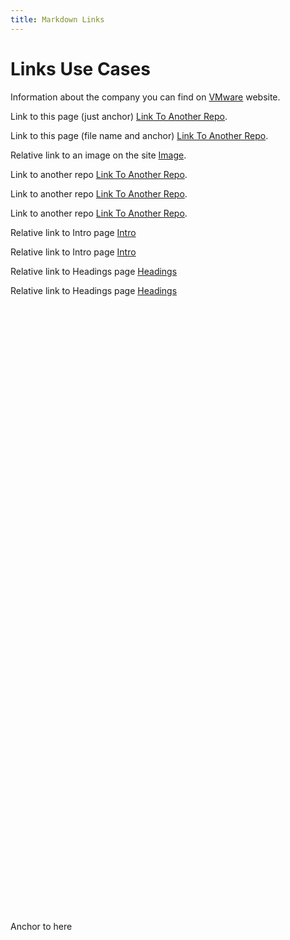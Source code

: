 ```yaml
---
title: Markdown Links
---
```


# Links Use Cases

Information about the company you can find on [VMware](https://www.vmware.com) website.

Link to this page (just anchor) [Link To Another Repo](#sample_id).

Link to this page (file name and anchor) [Link To Another Repo](#7Links.html#sample_id).

Relative link to an image on the site [Image](images/tn-workstation-pro-16.jpg).

Link to another repo [Link To Another Repo](/md2docs-testbed-copy/1intro.md).

Link to another repo [Link To Another Repo](/md2docs-testbed-copy/markdown/1intro.md).

Link to another repo [Link To Another Repo](/md2docs-testbed/text-file.txt).


Relative link to Intro page [Intro](1Intro.md)

Relative link to Intro page [Intro](1Intro.md)

Relative link to Headings page [Headings](2Headings.md)

Relative link to Headings page [Headings](2Headings.md)


<a id="sample_id" style="margin-top: 1000px; display: block">Anchor to here</a>
